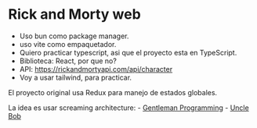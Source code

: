 # Rick and Morty web

- Uso bun como package manager.
- uso vite como empaquetador.
- Quiero practicar typescript, asi que el proyecto esta en TypeScript.
- Biblioteca: React, por que no?
- API: https://rickandmortyapi.com/api/character
- Voy a usar tailwind, para practicar.

El proyecto original usa Redux para manejo de estados globales.

La idea es usar screaming architecture: 
    - [Gentleman Programming]("https://www.youtube.com/watch?v=lHwYP5UsgoQ")
    - [Uncle Bob]("https://blog.cleancoder.com/uncle-bob/2011/09/30/Screaming-Architecture.html")
